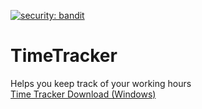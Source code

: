 [![security: bandit](https://img.shields.io/badge/security-bandit-yellow.svg)](https://github.com/PyCQA/bandit)


# TimeTracker
Helps you keep track of your working hours<br/>
[Time Tracker Download (Windows)](https://raw.githubusercontent.com/Anthony010234/TimeTracker/main/dist/TimeTracker.zip)

